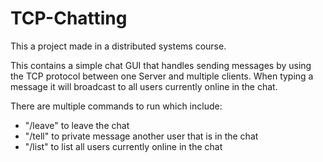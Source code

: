# TCP-Chatting

This a project made in a distributed systems course.

This contains a simple chat GUI that handles sending messages by using the TCP protocol between one Server and multiple clients. When typing a message it will broadcast to all users currently online in the chat. 

There are multiple commands to run which include:

* "/leave" to leave the chat
* "/tell" to private message another user that is in the chat
* "/list" to list all users currently online in the chat

